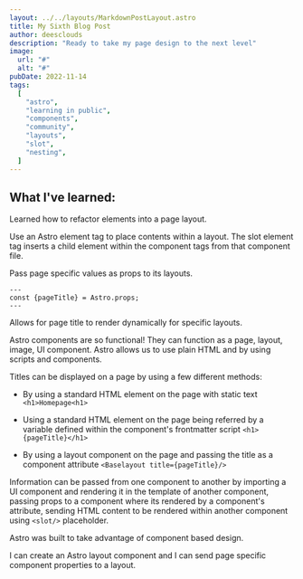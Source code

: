 ```yaml
---
layout: ../../layouts/MarkdownPostLayout.astro
title: My Sixth Blog Post
author: deesclouds
description: "Ready to take my page design to the next level"
image:
  url: "#"
  alt: "#"
pubDate: 2022-11-14
tags:
  [
    "astro",
    "learning in public",
    "components",
    "community",
    "layouts",
    "slot",
    "nesting",
  ]
---
```

## What I've learned:

Learned how to refactor elements into a page layout.

Use an Astro </slot> element tag to place contents within a layout.
The slot element tag inserts a child element within the component tags from that component file.

Pass page specific values as props to its layouts.

```
---
const {pageTitle} = Astro.props;
---
```

Allows for page title to render dynamically for specific layouts.

Astro components are so functional! They can function as a page, layout, image, UI component.
Astro allows us to use plain HTML and by using scripts and components.

Titles can be displayed on a page by using a few different methods:

- By using a standard HTML element on the page with static text `<h1>Homepage<h1>`

- Using a standard HTML element on the page being referred by a variable defined within the component's frontmatter script `<h1>{pageTitle}</h1>`

- By using a layout component on the page and passing the title as a component attribute `<Baselayout title={pageTitle}/>`

Information can be passed from one component to another by importing a UI component and rendering it in the template of another component, passing props to a component where its rendered by a component's attribute, sending HTML content to be rendered within another component using `<slot/>` placeholder.

Astro was built to take advantage of component based design.

I can create an Astro layout component and I can send page specific component properties to a layout.
